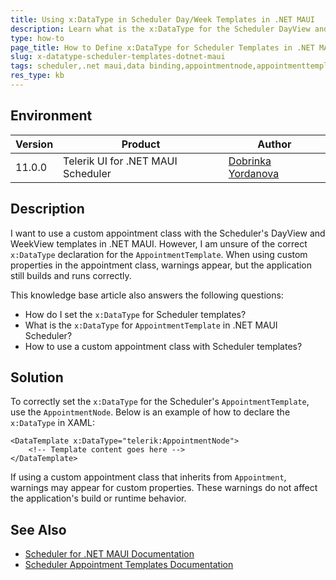 ```yaml
---
title: Using x:DataType in Scheduler Day/Week Templates in .NET MAUI
description: Learn what is the x:DataType for the Scheduler DayView and WeekView templates in .NET MAUI when using a custom appointment class.
type: how-to
page_title: How to Define x:DataType for Scheduler Templates in .NET MAUI
slug: x-datatype-scheduler-templates-dotnet-maui
tags: scheduler,.net maui,data binding,appointmentnode,appointmenttemplate
res_type: kb
---
```


## Environment

| Version | Product | Author | 
| --- | --- | ---- | 
| 11.0.0 | Telerik UI for .NET MAUI Scheduler | [Dobrinka Yordanova](https://www.telerik.com/blogs/author/dobrinka-yordanova) | 

## Description

I want to use a custom appointment class with the Scheduler's DayView and WeekView templates in .NET MAUI. However, I am unsure of the correct `x:DataType` declaration for the `AppointmentTemplate`. When using custom properties in the appointment class, warnings appear, but the application still builds and runs correctly.

This knowledge base article also answers the following questions:
- How do I set the `x:DataType` for Scheduler templates?
- What is the `x:DataType` for `AppointmentTemplate` in .NET MAUI Scheduler?
- How to use a custom appointment class with Scheduler templates?

## Solution

To correctly set the `x:DataType` for the Scheduler's `AppointmentTemplate`, use the `AppointmentNode`. Below is an example of how to declare the `x:DataType` in XAML:

```xaml
<DataTemplate x:DataType="telerik:AppointmentNode">
    <!-- Template content goes here -->
</DataTemplate>
```

If using a custom appointment class that inherits from `Appointment`, warnings may appear for custom properties. These warnings do not affect the application's build or runtime behavior.

## See Also

- [Scheduler for .NET MAUI Documentation](https://docs.telerik.com/devtools/maui/controls/scheduler/overview)
- [Scheduler Appointment Templates Documentation](https://docs.telerik.com/devtools/maui/controls/scheduler/appointments/appointment-template)